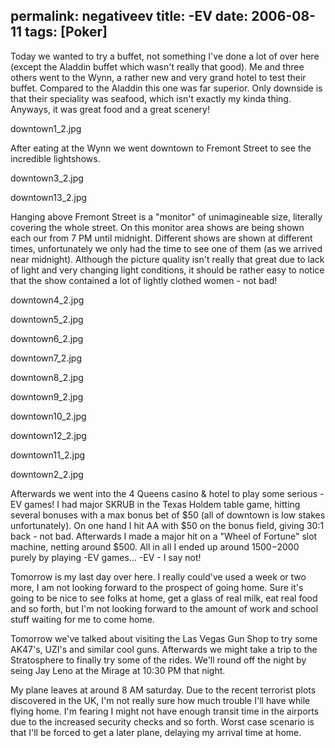 permalink: negativeev
title: -EV
date: 2006-08-11
tags: [Poker]
---
Today we wanted to try a buffet, not something I've done a lot of over here (except the Aladdin buffet which wasn't really that good). Me and three others went to the Wynn, a rather new and very grand hotel to test their buffet. Compared to the Aladdin this one was far superior. Only downside is that their speciality was seafood, which isn't exactly my kinda thing. Anyways, it was great food and a great scenery!

<!-- more -->

downtown1_2.jpg

After eating at the Wynn we went downtown to Fremont Street to see the incredible lightshows.

downtown3_2.jpg

downtown13_2.jpg

Hanging above Fremont Street is a "monitor" of unimagineable size, literally covering the whole street. On this monitor area shows are being shown each our from 7 PM until midnight. Different shows are shown at different times, unfortunately we only had the time to see one of them (as we arrived near midnight). Although the picture quality isn't really that great due to lack of light and very changing light conditions, it should be rather easy to notice that the show contained a lot of lightly clothed women - not bad!

downtown4_2.jpg

downtown5_2.jpg

downtown6_2.jpg

downtown7_2.jpg

downtown8_2.jpg

downtown9_2.jpg

downtown10_2.jpg

downtown12_2.jpg

downtown11_2.jpg

downtown2_2.jpg

Afterwards we went into the 4 Queens casino & hotel to play some serious -EV games! I had major SKRUB in the Texas Holdem table game, hitting several bonuses with a max bonus bet of $50 (all of downtown is low stakes unfortunately). On one hand I hit AA with $50 on the bonus field, giving 30:1 back - not bad. Afterwards I made a major hit on a "Wheel of Fortune" slot machine, netting around $500. All in all I ended up around $1500-$2000 purely by playing -EV games... -EV - I say not!

Tomorrow is my last day over here. I really could've used a week or two more, I am not looking forward to the prospect of going home. Sure it's going to be nice to see folks at home, get a glass of real milk, eat real food and so forth, but I'm not looking forward to the amount of work and school stuff waiting for me to come home.

Tomorrow we've talked about visiting the Las Vegas Gun Shop to try some AK47's, UZI's and similar cool guns. Afterwards we might take a trip to the Stratosphere to finally try some of the rides. We'll round off the night by seing Jay Leno at the Mirage at 10:30 PM that night.

My plane leaves at around 8 AM saturday. Due to the recent terrorist plots discovered in the UK, I'm not really sure how much trouble I'll have while flying home. I'm fearing I might not have enough transit time in the airports due to the increased security checks and so forth. Worst case scenario is that I'll be forced to get a later plane, delaying my arrival time at home.
